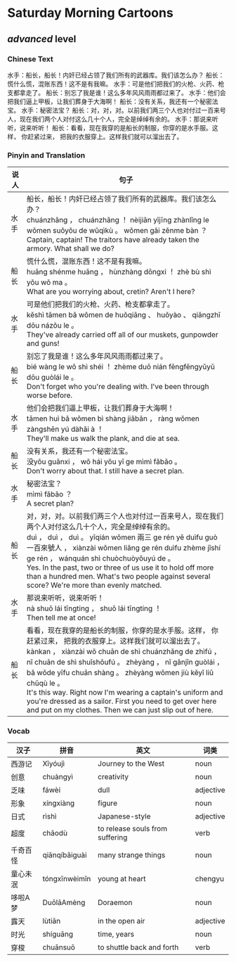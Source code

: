# Saturday Morning Cartoons
## *advanced* level

### Chinese Text
水手：船长，船长！内奸已经占领了我们所有的武器库。我们该怎么办？
船长：慌什么慌，混账东西！这不是有我嘛。
水手：可是他们把我们的火枪、火药、枪支都拿走了。
船长：别忘了我是谁！这么多年风风雨雨都过来了。
水手：他们会把我们逼上甲板，让我们葬身于大海啊！
船长：没有关系，我还有一个秘密法宝。
水手：秘密法宝？
船长：对，对，对。以前我们两三个人也对付过一百来号人，现在我们两个人对付这么几十个人，完全是绰绰有余的。
水手：那说来听听，说来听听！
船长：看看，现在我穿的是船长的制服，你穿的是水手服。这样， 你赶紧过来， 把我的衣服穿上。这样我们就可以溜出去了。

### Pinyin and Translation
|说人|句子|
|----|----|
|水手|船长，船长！内奸已经占领了我们所有的武器库。我们该怎么办？<br />chuánzhǎng ， chuánzhǎng ！ nèijiān yǐjīng zhànlǐng le wǒmen suǒyǒu de wǔqìkù 。 wǒmen gāi zěnme bàn ？<br />Captain, captain! The traitors have already taken the armory. What shall we do?|
|船长|慌什么慌，混账东西！这不是有我嘛。<br />huāng shénme huāng ， hùnzhàng dōngxi ！ zhè bù shì yǒu wǒ ma 。<br />What are you worrying about, cretin? Aren't I here?|
|水手|可是他们把我们的火枪、火药、枪支都拿走了。<br />kěshì tāmen bǎ wǒmen de huǒqiāng 、 huǒyào 、 qiāngzhī dōu názǒu le 。<br />They've already carried off all of our muskets, gunpowder and guns!|
|船长|别忘了我是谁！这么多年风风雨雨都过来了。<br />bié wàng le wǒ shì shéi ！ zhème duō nián fēngfēngyǔyǔ dōu guòlái le 。<br />Don't forget who you're dealing with. I've been through worse before.|
|水手|他们会把我们逼上甲板，让我们葬身于大海啊！<br />tāmen huì bǎ wǒmen bì shàng jiǎbǎn ， ràng wǒmen zàngshēn yú dàhǎi à ！<br />They'll make us walk the plank, and die at sea.|
|船长|没有关系，我还有一个秘密法宝。<br />没yǒu guānxi ， wǒ hái yǒu yī ge mìmì fǎbǎo 。<br />Don't worry about that. I still have a secret plan.|
|水手|秘密法宝？<br />mìmì fǎbǎo ？<br />A secret plan?|
|船长|对，对，对。以前我们两三个人也对付过一百来号人，现在我们两个人对付这么几十个人，完全是绰绰有余的。<br />duì ， duì ， duì 。 yǐqián wǒmen 兩三 ge rén yě duìfu guò 一百來號人 ， xiànzài wǒmen liǎng ge rén duìfu zhème jǐshí ge rén ， wánquán shì chuòchuòyǒuyú de 。<br />Yes. In the past, two or three of us use it to hold off more than a hundred men. What's two people against several score? We're more than evenly matched.|
|水手|那说来听听，说来听听！<br />nà shuō lái tīngting ， shuō lái tīngting ！<br />Then tell me at once!|
|船长|看看，现在我穿的是船长的制服，你穿的是水手服。这样， 你赶紧过来， 把我的衣服穿上。这样我们就可以溜出去了。<br />kànkan ， xiànzài wǒ chuān de shì chuánzhǎng de zhìfú ， nǐ chuān de shì shuǐshǒufú 。 zhèyàng ，  nǐ gǎnjǐn guòlái ，  bǎ wǒde yīfu chuān shàng 。 zhèyàng wǒmen jiù kěyǐ liū chūqù le 。<br />It's this way. Right now I'm wearing a captain's uniform and you're dressed as a sailor. First you need to get over here and put on my clothes. Then we can just slip out of here.|
### Vocab
|汉子|拼音|英文|词类|
|----|----|----|----|
|西游记|Xīyóujì|Journey to the West|noun|
|创意|chuàngyì|creativity|noun|
|乏味|fáwèi|dull|adjective|
|形象|xíngxiàng|figure|noun|
|日式|rìshì|Japanese-style|adjective|
|超度|chāodù|to release souls from suffering|verb|
|千奇百怪|qiānqíbǎiguài|many strange things|noun|
|童心未泯|tóngxīnwèimǐn|young at heart|chengyu|
|哆啦A梦|DuōlāAmèng|Doraemon|noun|
|露天|lùtiān|in the open air|adjective|
|时光|shíguāng|time, years|noun|
|穿梭|chuānsuō|to shuttle back and forth|verb|
